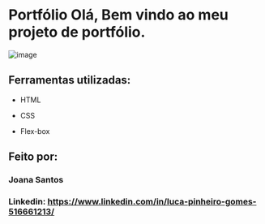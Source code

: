 # Portfólio Olá, Bem vindo ao meu projeto de portfólio.

![image]()

## Ferramentas utilizadas:

* HTML

* CSS

* Flex-box

## Feito por:

### Joana Santos

### Linkedin: https://www.linkedin.com/in/luca-pinheiro-gomes-516661213/
